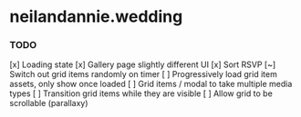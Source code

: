 # neilandannie.wedding

### TODO

[x] Loading state
[x] Gallery page slightly different UI
[x] Sort RSVP
[~] Switch out grid items randomly on timer
[ ] Progressively load grid item assets, only show once loaded
[ ] Grid items / modal to take multiple media types
[ ] Transition grid items while they are visible
[ ] Allow grid to be scrollable (parallaxy)
